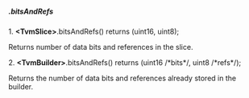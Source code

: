 ##### .bitsAndRefs

1\. **\<TvmSlice>**.bitsAndRefs() returns (uint16, uint8);

Returns number of data bits and references in the slice.

2\. **\<TvmBuilder>**.bitsAndRefs() returns (uint16 /\*bits\*/, uint8 /\*refs\*/);

Returns the number of data bits and references already stored in the builder.